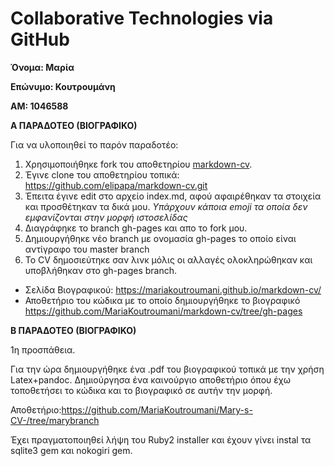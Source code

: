 # Collaborative Technologies via GitHub #

**Όνομα: Μαρία**

**Επώνυμο: Κουτρουμάνη**

**ΑΜ: 1046588**

**Α ΠΑΡΑΔΟΤΕΟ  (ΒΙΟΓΡΑΦΙΚΟ)**


 Για να υλοποιηθεί το παρόν παραδοτέο:
 1. Xρησιμοποιήθηκε fork του αποθετηρίου [markdown-cv](https://github.com/elipapa/markdown-cv). 
 2. Έγινε clone του αποθετηρίου τοπικά: https://github.com/elipapa/markdown-cv.git 
 3. Έπειτα έγινε edit στο αρχείο index.md, αφού αφαιρέθηκαν τα στοιχεία και προσθέτηκαν τα δικά μου. *Υπάρχουν κάποια emoji τα οποία δεν εμφανίζονται στην  μορφή ιστοσελίδας*
 4. Διαγράφηκε το branch gh-pages και απο το fork μου. 
 5. Δημιουργήθηκε νέο branch με ονομασία gh-pages το οποίο είναι αντίγραφο του master branch
 6. To CV δημοσιεύτηκε σαν λινκ μόλις οι αλλαγές ολοκληρώθηκαν και υποβλήθηκαν στο gh-pages branch.
 
 - Σελίδα Βιογραφικού: https://mariakoutroumani.github.io/markdown-cv/
 - Αποθετήριο του κώδικα με το οποίο δημιουργήθηκε το βιογραφικό https://github.com/MariaKoutroumani/markdown-cv/tree/gh-pages

**Β ΠΑΡΑΔΟΤΕΟ  (ΒΙΟΓΡΑΦΙΚΟ)**

1η προσπάθεια.

Για την ώρα δημιουργήθηκε ένα .pdf του βιογραφικού τοπικά με την χρήση Latex+pandoc. Δημιούργησα ένα καινούργιο αποθετήριο όπου έχω τοποθετήσει το κώδικα και το βιογραφικό σε αυτήν την μορφή. 

Αποθετήριο:https://github.com/MariaKoutroumani/Mary-s-CV-/tree/marybranch

Έχει πραγματοποιηθεί λήψη του Ruby2 installer και έχουν γίνει instal τα sqlite3 gem και nokogiri gem. 
